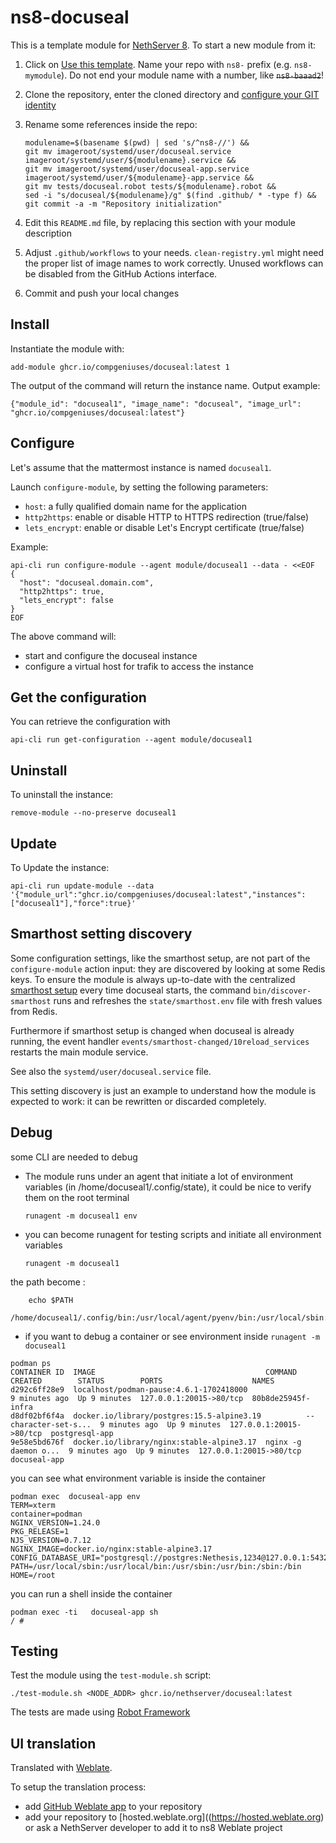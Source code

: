 # ns8-docuseal

This is a template module for [NethServer 8](https://github.com/NethServer/ns8-core).
To start a new module from it:

1. Click on [Use this template](https://github.com/NethServer/ns8-docuseal/generate).
   Name your repo with `ns8-` prefix (e.g. `ns8-mymodule`). 
   Do not end your module name with a number, like ~~`ns8-baaad2`~~!

1. Clone the repository, enter the cloned directory and
   [configure your GIT identity](https://git-scm.com/book/en/v2/Getting-Started-First-Time-Git-Setup#_your_identity)

1. Rename some references inside the repo:
   ```
   modulename=$(basename $(pwd) | sed 's/^ns8-//') &&
   git mv imageroot/systemd/user/docuseal.service imageroot/systemd/user/${modulename}.service &&
   git mv imageroot/systemd/user/docuseal-app.service imageroot/systemd/user/${modulename}-app.service && 
   git mv tests/docuseal.robot tests/${modulename}.robot &&
   sed -i "s/docuseal/${modulename}/g" $(find .github/ * -type f) &&
   git commit -a -m "Repository initialization"
   ```

1. Edit this `README.md` file, by replacing this section with your module
   description

1. Adjust `.github/workflows` to your needs. `clean-registry.yml` might
   need the proper list of image names to work correctly. Unused workflows
   can be disabled from the GitHub Actions interface.

1. Commit and push your local changes

## Install

Instantiate the module with:

    add-module ghcr.io/compgeniuses/docuseal:latest 1

The output of the command will return the instance name.
Output example:

    {"module_id": "docuseal1", "image_name": "docuseal", "image_url": "ghcr.io/compgeniuses/docuseal:latest"}

## Configure

Let's assume that the mattermost instance is named `docuseal1`.

Launch `configure-module`, by setting the following parameters:
- `host`: a fully qualified domain name for the application
- `http2https`: enable or disable HTTP to HTTPS redirection (true/false)
- `lets_encrypt`: enable or disable Let's Encrypt certificate (true/false)


Example:

```
api-cli run configure-module --agent module/docuseal1 --data - <<EOF
{
  "host": "docuseal.domain.com",
  "http2https": true,
  "lets_encrypt": false
}
EOF
```

The above command will:
- start and configure the docuseal instance
- configure a virtual host for trafik to access the instance

## Get the configuration
You can retrieve the configuration with

```
api-cli run get-configuration --agent module/docuseal1
```

## Uninstall

To uninstall the instance:

    remove-module --no-preserve docuseal1

## Update

To Update the instance:

    api-cli run update-module --data '{"module_url":"ghcr.io/compgeniuses/docuseal:latest","instances":["docuseal1"],"force":true}'

## Smarthost setting discovery

Some configuration settings, like the smarthost setup, are not part of the
`configure-module` action input: they are discovered by looking at some
Redis keys.  To ensure the module is always up-to-date with the
centralized [smarthost
setup](https://nethserver.github.io/ns8-core/core/smarthost/) every time
docuseal starts, the command `bin/discover-smarthost` runs and refreshes
the `state/smarthost.env` file with fresh values from Redis.

Furthermore if smarthost setup is changed when docuseal is already
running, the event handler `events/smarthost-changed/10reload_services`
restarts the main module service.

See also the `systemd/user/docuseal.service` file.

This setting discovery is just an example to understand how the module is
expected to work: it can be rewritten or discarded completely.

## Debug

some CLI are needed to debug

- The module runs under an agent that initiate a lot of environment variables (in /home/docuseal1/.config/state), it could be nice to verify them
on the root terminal

    `runagent -m docuseal1 env`

- you can become runagent for testing scripts and initiate all environment variables
  
    `runagent -m docuseal1`

 the path become : 
```
    echo $PATH
    /home/docuseal1/.config/bin:/usr/local/agent/pyenv/bin:/usr/local/sbin:/usr/local/bin:/usr/sbin:/usr/bin:/usr/
```

- if you want to debug a container or see environment inside
 `runagent -m docuseal1`
 ```
podman ps
CONTAINER ID  IMAGE                                      COMMAND               CREATED        STATUS        PORTS                    NAMES
d292c6ff28e9  localhost/podman-pause:4.6.1-1702418000                          9 minutes ago  Up 9 minutes  127.0.0.1:20015->80/tcp  80b8de25945f-infra
d8df02bf6f4a  docker.io/library/postgres:15.5-alpine3.19          --character-set-s...  9 minutes ago  Up 9 minutes  127.0.0.1:20015->80/tcp  postgresql-app
9e58e5bd676f  docker.io/library/nginx:stable-alpine3.17  nginx -g daemon o...  9 minutes ago  Up 9 minutes  127.0.0.1:20015->80/tcp  docuseal-app
```

you can see what environment variable is inside the container
```
podman exec  docuseal-app env
TERM=xterm
container=podman
NGINX_VERSION=1.24.0
PKG_RELEASE=1
NJS_VERSION=0.7.12
NGINX_IMAGE=docker.io/nginx:stable-alpine3.17
CONFIG_DATABASE_URI="postgresql://postgres:Nethesis,1234@127.0.0.1:5432/toto"
PATH=/usr/local/sbin:/usr/local/bin:/usr/sbin:/usr/bin:/sbin:/bin
HOME=/root
```

you can run a shell inside the container

```
podman exec -ti   docuseal-app sh
/ # 
```
## Testing

Test the module using the `test-module.sh` script:


    ./test-module.sh <NODE_ADDR> ghcr.io/nethserver/docuseal:latest

The tests are made using [Robot Framework](https://robotframework.org/)

## UI translation

Translated with [Weblate](https://hosted.weblate.org/projects/ns8/).

To setup the translation process:

- add [GitHub Weblate app](https://docs.weblate.org/en/latest/admin/continuous.html#github-setup) to your repository
- add your repository to [hosted.weblate.org]((https://hosted.weblate.org) or ask a NethServer developer to add it to ns8 Weblate project
